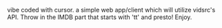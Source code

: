 vibe coded with cursor.
a simple web app/client which will utilize vidsrc's API. Throw in the IMDB part that starts with 'tt' and presto!
Enjoy.
